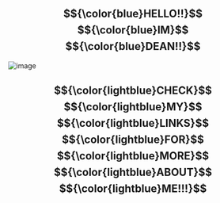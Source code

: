 ## $${\color{blue}HELLO!!}$$ $${\color{blue}IM}$$ $${\color{blue}DEAN!!}$$
<!--
**lumberdean/lumberdean** is a ✨ _special_ ✨ repository because its `README.md` (this file) appears on your GitHub profile.

Here are some ideas to get you started:

- 🔭 I’m currently working on ...
- 🌱 I’m currently learning ...
- 👯 I’m looking to collaborate on ...
- 🤔 I’m looking for help with ...
- 💬 Ask me about ...
- 📫 How to reach me: ...
- 😄 Pronouns: ...
- ⚡ Fun fact: ...
-->

![image](https://64.media.tumblr.com/371f3b4ae166d701d8b604ed75d10016/087367c5945f7043-d2/s640x960/870f8959a67612541a2f39ee5d61faceb890f0b7.gif)

## $${\color{lightblue}CHECK}$$ $${\color{lightblue}MY}$$ $${\color{lightblue}LINKS}$$ $${\color{lightblue}FOR}$$ $${\color{lightblue}MORE}$$ $${\color{lightblue}ABOUT}$$ $${\color{lightblue}ME!!!}$$
